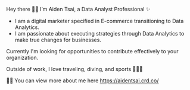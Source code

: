 Hey there 👋🏽 I’m Aiden Tsai, a Data Analyst Professional ✨

- I am a digital marketer specified in E-commerce transitioning to Data Analytics.
- I am passionate about executing strategies through Data Analytics to make true changes for businesses.

Currently I'm looking for opportunities to contribute effectively to your organization.

Outside of work, I love traveling, diving, and sports 🎒🤿🏀

🤝🏼 You can view more about me here https://aidentsai.crd.co/
